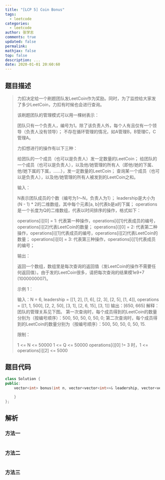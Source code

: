 ```yaml
---
title: "[LCP 5] Coin Bonus"
tags:
  - leetcode
categories:
  - leetcode
author: 张学志
comments: true
updated: false
permalink:
mathjax: false
top: false
description: ...
date: 2020-01-01 20:60:60
---
```


## 题目描述

> 力扣决定给一个刷题团队发LeetCoin作为奖励。同时，为了监控给大家发了多少LeetCoin，力扣有时候也会进行查询。 
> 
> 
> 
> 该刷题团队的管理模式可以用一棵树表示： 
> 
> 
> 团队只有一个负责人，编号为1。除了该负责人外，每个人有且仅有一个领导（负责人没有领导）； 
> 不存在循环管理的情况，如A管理B，B管理C，C管理A。 
> 
> 
> 
> 
> 力扣想进行的操作有以下三种： 
> 
> 
> 给团队的一个成员（也可以是负责人）发一定数量的LeetCoin； 
> 给团队的一个成员（也可以是负责人），以及他/她管理的所有人（即他/她的下属、他/她下属的下属，……），发一定数量的LeetCoin； 
> 查询某一个成员（也可以是负责人），以及他/她管理的所有人被发到的LeetCoin之和。 
> 
> 
> 
> 
> 输入： 
> 
> 
> N表示团队成员的个数（编号为1～N，负责人为1）； 
> leadership是大小为(N - 1) * 2的二维数组，其中每个元素[a, b]代表b是a的下属； 
> operations是一个长度为Q的二维数组，代表以时间排序的操作，格式如下：
> 
> operations[i][0] = 1: 代表第一种操作，operations[i][1]代表成员的编号，operations[i][2]代表LeetCoin的数量； 
> operations[i][0] = 2: 代表第二种操作，operations[i][1]代表成员的编号，operations[i][2]代表LeetCoin的数量； 
> operations[i][0] = 3: 代表第三种操作，operations[i][1]代表成员的编号； 
> 
> 
> 
> 
> 输出： 
> 
> 返回一个数组，数组里是每次查询的返回值（发LeetCoin的操作不需要任何返回值）。由于发的LeetCoin很多，请把每次查询的结果模1e9+7 (1000000007)。 
> 
> 
> 
> 示例 1： 
> 
> 输入：N = 6, leadership = [[1, 2], [1, 6], [2, 3], [2, 5], [1, 4]], operations = [[1, 1, 500], [2, 2, 50], [3, 1], [2, 6, 15], [3, 1]]
> 输出：[650, 665]
> 解释：团队的管理关系见下图。
> 第一次查询时，每个成员得到的LeetCoin的数量分别为（按编号顺序）：500, 50, 50, 0, 50, 0;
> 第二次查询时，每个成员得到的LeetCoin的数量分别为（按编号顺序）：500, 50, 50, 0, 50, 15.
> 
> 
> 
> 
> 
> 
> 限制： 
> 
> 
> 1 <= N <= 50000 
> 1 <= Q <= 50000 
> operations[i][0] != 3 时，1 <= operations[i][2] <= 5000 
> 
> 

## 题目代码

```cpp
class Solution {
public:
    vector<int> bonus(int n, vector<vector<int>>& leadership, vector<vector<int>>& operations) {
        
    }
};
```

## 解析

### 方法一

```cpp

```

### 方法二

```cpp

```

### 方法三

```cpp

```

